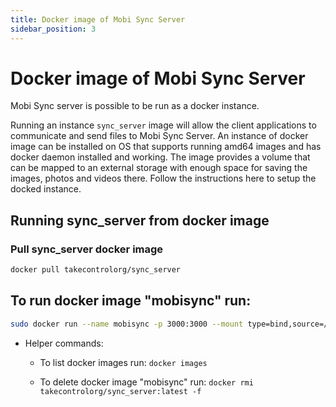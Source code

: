 ```yaml
---
title: Docker image of Mobi Sync Server
sidebar_position: 3
---
```

# Docker image of Mobi Sync Server
 Mobi Sync server is possible to be run as a docker instance.
 
 Running an instance `sync_server` image will allow the client applications to communicate and send files to Mobi Sync Server. An instance of docker image can be installed on OS that supports running amd64 images and has docker daemon installed and working.
 The image provides a volume that can be mapped to an external storage with enough space for saving the images, photos and videos there. Follow the instructions here to setup the docked instance.

## Running sync_server from docker image
### Pull sync_server docker image 
```bash
docker pull takecontrolorg/sync_server
```

## To run docker image "mobisync" run:
```bash
sudo docker run --name mobisync -p 3000:3000 --mount type=bind,source=/mobisync,target=/data -e "LOG_LEVEL=3" takecontrolorg/sync_server:latest --add-host host.docker.internal:host-gateway
```


  * Helper commands: 
    * To list docker images run: `docker images`

    * To delete docker image "mobisync" run: `docker rmi takecontrolorg/sync_server:latest -f`



